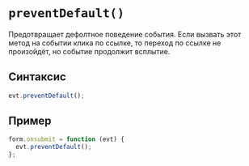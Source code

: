 # `preventDefault()`

Предотвращает дефолтное поведение события. Если вызвать этот метод на событии клика по ссылке, то переход по ссылке не произойдёт, но событие продолжит всплытие.

## Синтаксис

```js
evt.preventDefault();
```

## Пример

```js
form.onsubmit = function (evt) {
  evt.preventDefault();
};
```
